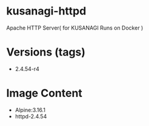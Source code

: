 # kusanagi-httpd

Apache HTTP Server( for KUSANAGI Runs on Docker )

# Versions (tags)

- 2.4.54-r4

# Image Content

- Alpine:3.16.1
- httpd-2.4.54

